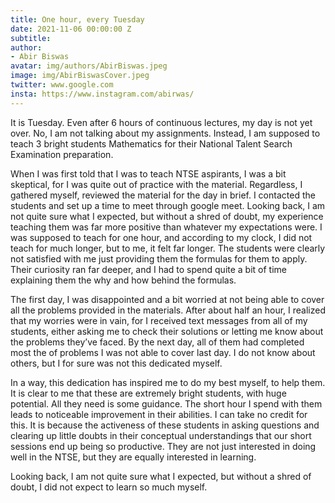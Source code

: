 ```yaml
---
title: One hour, every Tuesday
date: 2021-11-06 00:00:00 Z
subtitle: 
author:
- Abir Biswas
avatar: img/authors/AbirBiswas.jpeg
image: img/AbirBiswasCover.jpeg
twitter: www.google.com
insta: https://www.instagram.com/abirwas/
---
```


> 

It is Tuesday. Even after 6 hours of continuous lectures, my day is not yet over. No, I am not talking about my assignments. Instead, I am supposed to teach 3 bright students Mathematics for their National Talent Search Examination preparation.

When I was first told that I was to teach NTSE aspirants, I was a bit skeptical, for I was quite out of practice with the material. Regardless, I gathered myself, reviewed the material for the day in brief. I contacted the students and set up a time to meet through google meet. Looking back, I am not quite sure what I expected, but without a shred of doubt, my experience teaching them was far more positive than whatever my expectations were. I was supposed to teach for one hour, and according to my clock, I did not teach for much longer, but to me, it felt far longer. The students were clearly not satisfied with me just providing them the formulas for them to apply. Their curiosity ran far deeper, and I had to spend quite a bit of time explaining them the why and how behind the formulas. 

The first day, I was disappointed and a bit worried at not being able to cover all the problems provided in the materials. After about half an hour, I realized that my worries were in vain, for I received text messages from all of my students, either asking me to check their solutions or letting me know about the problems they’ve faced. By the next day, all of them had completed most the of problems I was not able to cover last day. I do not know about others, but I for sure was not this dedicated myself. 

In a way, this dedication has inspired me to do my best myself, to help them. It is clear to me that these are extremely bright students, with huge potential. All they need is some guidance. The short hour I spend with them leads to noticeable improvement in their abilities. I can take no credit for this. It is because the activeness of these students in asking questions and clearing up little doubts in their conceptual understandings that our short sessions end up being so productive. They are not just interested in doing well in the NTSE, but they are equally interested in learning.

Looking back, I am not quite sure what I expected, but without a shred of doubt, I did not expect to learn so much myself.
